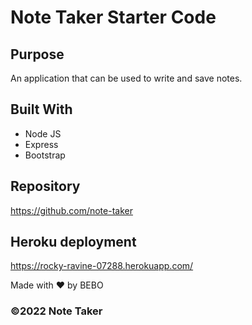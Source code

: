 # Note Taker Starter Code

## Purpose
An application that can be used to write and save notes. 

## Built With 
* Node JS 
* Express 
* Bootstrap 

## Repository
https://github.com/note-taker

## Heroku deployment
https://rocky-ravine-07288.herokuapp.com/

Made with ❤️ by BEBO

### ©️2022 Note Taker 